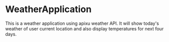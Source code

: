 # WeatherApplication
This is a weather application using apixu weather API. It will show today's weather of user current location and also display temperatures for next four days.
